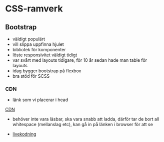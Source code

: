 # CSS-ramverk

## Bootstrap

- väldigt populärt
- vill slippa uppfinna hjulet
- bibliotek för komponenter
- löste responsivitet väldigt tidigt
- var svårt med layouts tidigare, för 10 år sedan hade man table för layouts
- idag bygger bootstrap på flexbox
- bra stöd för SCSS

### CDN

- länk som vi placerar i head

[CDN](https://getbootstrap.com/docs/5.2/getting-started/introduction/#cdn-links)

- behöver inte vara läsbar, ska vara snabb att ladda, därför tar de bort all whitespace (mellanslag etc), kan gå in på länken i browser för att se

- [livekodning](https://codesandbox.io/live/a1d53aec228)